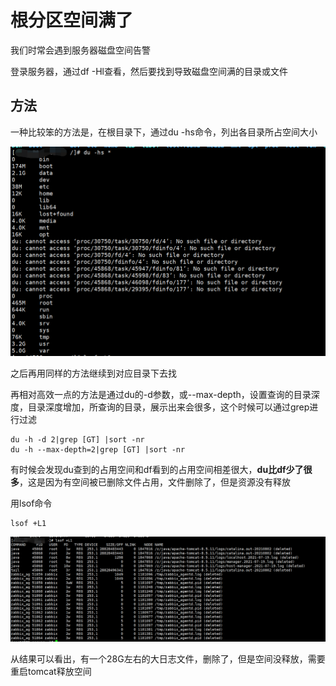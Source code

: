 # 根分区空间满了

我们时常会遇到服务器磁盘空间告警

登录服务器，通过df -Hl查看，然后要找到导致磁盘空间满的目录或文件

## 方法

一种比较笨的方法是，在根目录下，通过du -hs命令，列出各目录所占空间大小

<img src="assets/image-20220813112809766.png" alt="image-20220813112809766" style="zoom:67%;" />

之后再用同样的方法继续到对应目录下去找

再相对高效一点的方法是通过du的-d参数，或--max-depth，设置查询的目录深度，目录深度增加，所查询的目录，展示出来会很多，这个时候可以通过grep进行过滤

```shell
du -h -d 2|grep [GT] |sort -nr  
du -h --max-depth=2|grep [GT] |sort -nr  
```

有时候会发现du查到的占用空间和df看到的占用空间相差很大，**du比df少了很多**，这是因为有空间被已删除文件占用，文件删除了，但是资源没有释放

用lsof命令

```shell
lsof +L1  
```

![image-20220813142611980](assets/image-20220813142611980.png)

从结果可以看出，有一个28G左右的大日志文件，删除了，但是空间没释放，需要重启tomcat释放空间